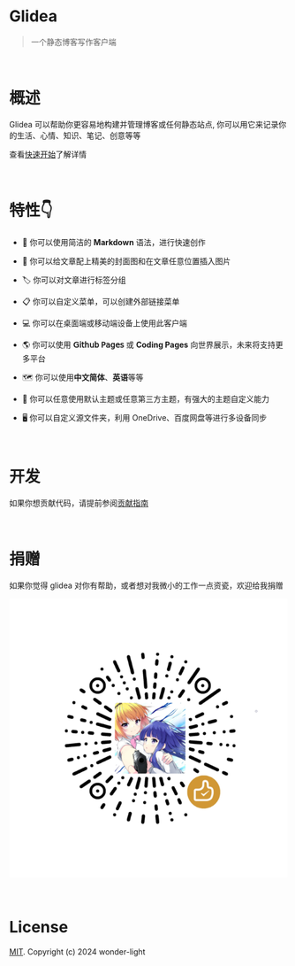 ﻿
# Glidea

> 一个静态博客写作客户端

<br>

# 概述

Glidea 可以帮助你更容易地构建并管理博客或任何静态站点, 你可以用它来记录你的生活、心情、知识、笔记、创意等等

查看[快速开始](zh-cn/docs/start/quick.md)了解详情

<br>

# 特性👇

- 📝  你可以使用简洁的 **Markdown** 语法，进行快速创作

- 🌉  你可以给文章配上精美的封面图和在文章任意位置插入图片

- 🏷️  你可以对文章进行标签分组

- 📋  你可以自定义菜单，可以创建外部链接菜单

- 💻  你可以在桌面端或移动端设备上使用此客户端

- 🌎  你可以使用 **𝖦𝗂𝗍𝗁𝗎𝖻 𝖯𝖺𝗀𝖾𝗌** 或 **Coding Pages** 向世界展示，未来将支持更多平台

<!--
- 💬  你可以进行简单的配置，接入 [Gitalk](https://github.com/gitalk/gitalk) 或 [DisqusJS](https://github.com/SukkaW/DisqusJS) 评论系统
-->

- 🗺️  你可以使用**中文简体**、**英语**等等

- 🌁  你可以任意使用默认主题或任意第三方主题，有强大的主题自定义能力

- 🖥  你可以自定义源文件夹，利用 OneDrive、百度网盘等进行多设备同步

<br>

# 开发

如果你想贡献代码，请提前参阅[贡献指南](https://github.com/wonder-light/glidea/wiki/%E8%B4%A1%E7%8C%AE%E6%8C%87%E5%8D%97)

<br>

# 捐赠

如果你觉得 glidea 对你有帮助，或者想对我微小的工作一点资瓷，欢迎给我捐赠

![donate](../../assets/images/reward_qrcode.png ':size=280')

<br>

# License

[MIT](https://github.com/wonder-light/glidea/blob/main/LICENSE). Copyright (c) 2024 wonder-light
